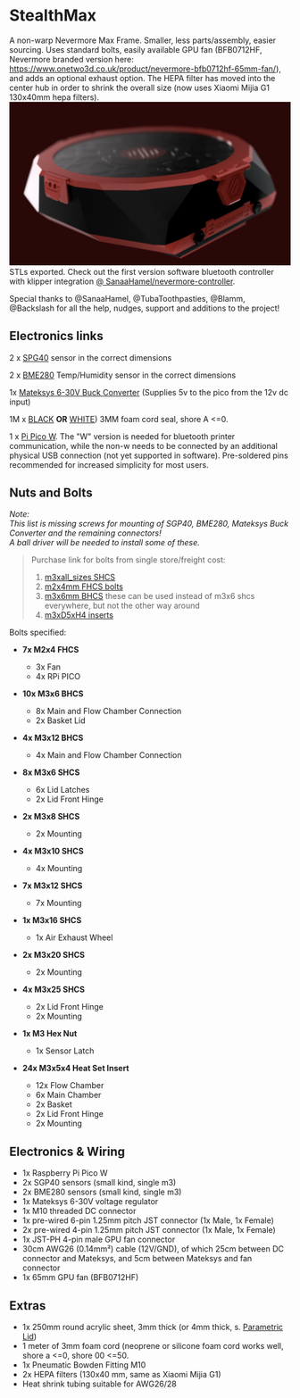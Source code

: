 # StealthMax

A non-warp Nevermore Max Frame. Smaller, less parts/assembly, easier sourcing. Uses standard bolts, easily available GPU fan (BFB0712HF, Nevermore branded version here: https://www.onetwo3d.co.uk/product/nevermore-bfb0712hf-65mm-fan/), and adds an optional exhaust option. The HEPA filter has moved into the center hub in order to shrink the overall size (now uses Xiaomi Mijia G1 130x40mm hepa filters).
![StealthMax](./StealthMax.png)
STLs exported. Check out the first version software bluetooth controller with klipper integration [@ SanaaHamel/nevermore-controller](https://github.com/SanaaHamel/nevermore-controller).

Special thanks to @SanaaHamel, @TubaToothpasties, @Blamm, @Backslash for all the help, nudges, support and additions to the project!

## Electronics links
2 x [SPG40](https://s.click.aliexpress.com/e/_DE5jOTT) sensor in the correct dimensions

2 x [BME280](https://s.click.aliexpress.com/e/_DCjWhgZ) Temp/Humidity sensor in the correct dimensions 

1x [Mateksys 6-30V Buck Converter](https://s.click.aliexpress.com/e/_oEkrGWR) (Supplies 5v to the pico from the 12v dc input)

1M x [BLACK](https://s.click.aliexpress.com/e/_DCBnSol) **OR** [WHITE](https://s.click.aliexpress.com/e/_DnnezK9)) 3MM foam cord seal, shore A <=0.

1 x [Pi Pico W](https://s.click.aliexpress.com/e/_okun5yX). The "W" version is needed for bluetooth printer communication, while the non-w needs to be connected by an additional physical USB connection (not yet supported in software). Pre-soldered pins recommended for increased simplicity for most users. 

## Nuts and Bolts
*Note:*<br>
*This list is missing screws for mounting of SGP40, BME280, Mateksys Buck Converter and the remaining connectors!*<br>
*A ball driver will be needed to install some of these.*<br>

>Purchase link for bolts from single store/freight cost:
>1. [m3xall_sizes SHCS](https://s.click.aliexpress.com/e/_DkxhzGZ)
>2. [m2x4mm FHCS bolts](https://s.click.aliexpress.com/e/_Dd3ZxlT) 
>3. [m3x6mm BHCS](https://s.click.aliexpress.com/e/_DduS2Vn) these can be used instead of m3x6 shcs everywhere, but not the other way around
>4. [m3xD5xH4 inserts](https://s.click.aliexpress.com/e/_DeVF8rT)

Bolts specified:
- **7x M2x4 FHCS**
    - 3x Fan
    - 4x RPi PICO
 
- **10x M3x6 BHCS**
    - 8x Main and Flow Chamber Connection
    - 2x Basket Lid
   
 
- **4x M3x12 BHCS**
    - 4x Main and Flow Chamber Connection
 
- **8x M3x6 SHCS**
    - 6x Lid Latches
    - 2x Lid Front Hinge
 
- **2x M3x8 SHCS**
    - 2x Mounting
 
- **4x M3x10 SHCS**
    - 4x Mounting
 
- **7x M3x12 SHCS**
    - 7x Mounting
 
- **1x M3x16 SHCS**
    - 1x Air Exhaust Wheel
 
- **2x M3x20 SHCS**
    - 2x Mounting
 
- **4x M3x25 SHCS**
    - 2x Lid Front Hinge
    - 2x Mounting
 
- **1x M3 Hex Nut**
    - 1x Sensor Latch

- **24x M3x5x4 Heat Set Insert**
    - 12x Flow Chamber
    - 6x Main Chamber
    - 2x Basket
    - 2x Lid Front Hinge
    - 2x Mounting

## Electronics & Wiring
- 1x Raspberry Pi Pico W
- 2x SGP40 sensors (small kind, single m3)
- 2x BME280 sensors (small kind, single m3)
- 1x Mateksys 6-30V voltage regulator
- 1x M10 threaded DC connector
- 1x pre-wired 6-pin 1.25mm pitch JST connector (1x Male, 1x Female)
- 2x pre-wired 4-pin 1.25mm pitch JST connector (1x Male, 1x Female)
- 1x JST-PH 4-pin male GPU fan connector
- 30cm AWG26 (0.14mm²) cable (12V/GND), of which 25cm between DC connector and Mateksys, and 5cm between Mateksys and fan connector
- 1x 65mm GPU fan (BFB0712HF)

## Extras
- 1x 250mm round acrylic sheet, 3mm thick (or 4mm thick, s. [Parametric Lid](Parametric_Lid_stealthmax.f3d))
- 1 meter of 3mm foam cord (neoprene or silicone foam cord works well, shore a <=0, shore 00 <=50. 
- 1x Pneumatic Bowden Fitting M10
- 2x HEPA filters (130x40 mm, same as Xiaomi Mijia G1)
- Heat shrink tubing suitable for AWG26/28
